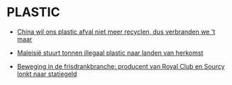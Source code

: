 # PLASTIC

* [China wil ons plastic afval niet meer recyclen, dus verbranden we 't maar](https://nos.nl/artikel/2211057-china-wil-ons-plastic-afval-niet-meer-recyclen-dus-verbranden-we-t-maar.html)

* [Maleisië stuurt tonnen illegaal plastic naar landen van herkomst ](https://nos.nl/artikel/2286662-maleisie-stuurt-tonnen-illegaal-plastic-naar-landen-van-herkomst.html)

* [Beweging in de frisdrankbranche: producent van Royal Club en Sourcy lonkt naar statiegeld](https://www.trouw.nl/duurzaamheid-natuur/beweging-in-de-frisdrankbranche-producent-van-royal-club-en-sourcy-lonkt-naar-statiegeld~bdd76356)
